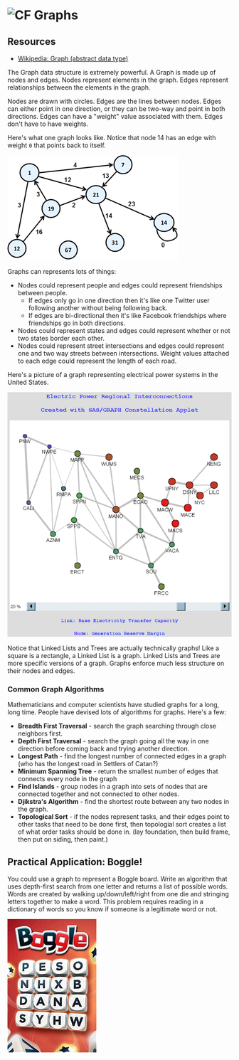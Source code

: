 # ![CF](http://i.imgur.com/7v5ASc8.png) Graphs

## Resources
* [Wikipedia: Graph (abstract data type)](https://en.wikipedia.org/wiki/Graph_(abstract_data_type))

The Graph data structure is extremely powerful. A Graph is made up of nodes and
edges. Nodes represent elements in the graph. Edges represent relationships
between the elements in the graph.

Nodes are drawn with circles. Edges are the lines between nodes.
Edges can either point in one direction, or they can be two-way and point in
both directions.  Edges can have a "weight" value associated with them. Edges
don't have to have weights.

Here's what one graph looks like. Notice that node 14 has an edge with weight
`0` that points back to itself.

![weighted, directed graph](./images/weighted-directed-graph.png)

Graphs can represents lots of things:
* Nodes could represent people and edges could represent friendships between people.
  * If edges only go in one direction then it's like one Twitter user following
    another without being following back.
  * If edges are bi-directional then it's like Facebook friendships where
    friendships go in both directions.
* Nodes could represent states and edges could represent whether or not two
  states border each other.
* Nodes could represent street intersections and edges could represent one and
  two way streets between intersections. Weight values attached to each edge
  could represent the length of each road.

Here's a picture of a graph representing electrical power systems in the United
States.

![USA Electric Network shown as graph](./images/usa-power-network.gif)

Notice that Linked Lists and Trees are actually technically graphs! Like
a square is a rectangle, a Linked List is a graph. Linked Lists and Trees are
more specific versions of a graph. Graphs enforce much less structure on their
nodes and edges.

### Common Graph Algorithms
Mathematicians and computer scientists have studied graphs for a long, long
time. People have devised lots of algorithms for graphs. Here's a few:

* **Breadth First Traversal** - search the graph searching through close
  neighbors first.
* **Depth First Traversal** - search the graph going all the way in one
  direction before coming back and trying another direction.
* **Longest Path** - find the longest number of connected edges in a graph (who
  has the longest road in Settlers of Catan?)
* **Minimum Spanning Tree** - return the smallest number of edges that connects
  every node in the graph
* **Find Islands** - group nodes in a graph into sets of nodes that are
  connected together and not connected to other nodes.
* **Djikstra's Algorithm** - find the shortest route between any two nodes in
  the graph.
* **Topological Sort** - if the nodes represent tasks, and their edges point to
  other tasks that need to be done first, then topologial sort creates a list
  of what order tasks should be done in. (lay foundation, then build frame,
  then put on siding, then paint.)

## Practical Application: Boggle!
You could use a graph to represent a Boggle board. Write an algorithm that
uses depth-first search from one letter and returns a list of possible words.
Words are created by walking up/down/left/right from one die and stringing
letters together to make a word. This problem requires reading in a dictionary
of words so you know if someone is a legitimate word or not.

![example boggle board](./images/boggle.jpg)

